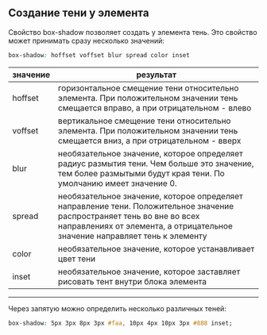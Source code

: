 ## Создание тени у элемента

Свойство box-shadow позволяет создать у элемента тень. Это свойство может принимать сразу несколько значений:

```css
box-shadow: hoffset voffset blur spread color inset
```

|значение|результат|
|-|-|
|hoffset|горизонтальное смещение тени относительно элемента. При положительном значении тень смещается вправо, а при отрицательном - влево|
|voffset|вертикальное смещение тени относительно элемента. При положительном значении тень смещается вниз, а при отрицательном - вверх|
|blur|необязательное значение, которое определяет радиус размытия тени. Чем больше это значение, тем более размытыми будут края тени. По умолчанию имеет значение 0.|
|spread|необязательное значение, которое определяет направление тени. Положительное значение распространяет тень во вне во всех направлениях от элемента, а отрицательное значение направляет тень к элементу|
|color|необязательное значение, которое устанавливает цвет тени|
|inset|необязательное значение, которое заставляет рисовать тент внутри блока элемента|
---

Через запятую можно определить несколько различных теней:

```css
box-shadow: 5px 3px 8px 3px #faa, 10px 4px 10px 3px #888 inset;
```
